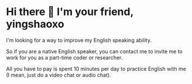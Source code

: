 # Hi there 👋 I'm your friend, yingshaoxo

I'm looking for a way to improve my English speaking ability.

So if you are a native English speaker, you can contact me to invite me to work for you as a part-time coder or researcher.

All you have to pay is spent 10 minutes per day to practice English with me (I mean, just do a video chat or audio chat).

<!--
**yingshaoxo/yingshaoxo** is a ✨ _special_ ✨ repository because its `README.md` (this file) appears on your GitHub profile.


### I do open source at Github, making free tutorials at Youtube. If my government won't arrest me, I would also like to share my thoughts on Twitter.

I have a real-life job, but it's not related to programming.

I want to do some part-time jobs in my spare time. Because one day, I wish I could stay alive with coding.

> And also, I love dollars more than RMB.

My power comes from Python, Javascript, Java, Golang, CPP, and so on. But to be honest, I can only use `Reactjs` or `Expo` or `Vuejs` or `Electron` or `Android Studio` or `Keras` or `Linux` or `Github` or `Stackoverflow` to do some development. Yes, I'm not an expert, so sadly.

For what I could do, you could take a look at my repos, except those I forked, they have everything you need to know me.

By the way, contact me with [Gmail](yingshaoxo@gmail.com), don't use some weird soft like WeChat or kinds of. (Best wishes to you if you do)

-->
